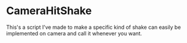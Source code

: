 # CameraHitShake
This's a script I've made to make a specific kind of shake can easily be implemented on camera and call it whenever you want.
